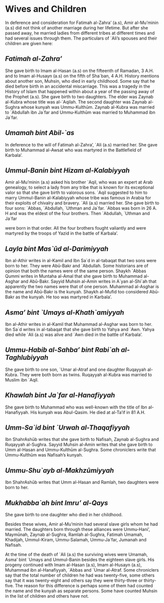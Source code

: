 Wives and Children
==================

In deference and consideration for Fatimah al-Zahra’ (a.s), Amir
al-Mu’minin (a.s) did not think of another marriage during her lifetime.
But after she passed away, he married ladies from different tribes at
different times and had several issues through them. The particulars of
\`Ali’s spouses and their children are given here:

*Fatimah al-Zahra’*
-------------------

She gave birth to Imam al-Hasan (a.s) on the fifteenth of Ramadan, 3
A.H. and to Imam al-Husayn (a.s) on the fifth of Sha\`ban, 4 A.H.
History mentions about another son, Muhsin, who died in early childhood.
Some say that he died before birth in an accidental miscarriage. This
was a tragedy in the History of Islam that happened within about a year
of the passing away of the Prophet (a.s). She gave birth to two
daughters. The elder was Zaynab al-Kubra whose title was al-\`Aqilah.
The second daughter was Zaynab al-Sughra whose kunyah was Ummu-Kulthūm.
Zaynab al-Kubra was married to \`Abdullah ibn Ja\`far and Ummu-Kulthūm
was married to Muhammad ibn Ja\`far.

*Umamah bint Abil-\`as*
-----------------------

In deference to the will of Fatimah al-Zahra’, \`Ali (a.s) married her.
She gave birth to Muhammad al-Awsat who was martyred in the Battlefield
of Karbala’.

*Ummul-Banin bint Hizam al-Kalabiyyah*
--------------------------------------

Amir al-Mu’minin (a.s) asked his brother \`Aqil, who was an expert at
Arab genealogy, to select a lady from any tribe that is known for its
exceptional valor so that she gave birth to valorous sons. \`Aqil
suggested to him to marry Ummul-Banin al-Kalabiyyah whose tribe was
famous in Arabia for their exploits of chivalry and bravery. \`Ali (a.s)
married her. She gave birth to four sons: \`Abbas, \`Abdullah, \`Uthman
and Ja\`far. \`Abbas was born in 26 A. H and was the eldest of the four
brothers. Then \`Abdullah, \`Uthman and Ja\`far

were born in that order. All the four brothers fought valiantly and were
martyred by the troops of Yazid in the battle of Karbala’.

*Layla bint Mas\`ūd al-Darimiyyah*
----------------------------------

Ibn al-Athir writes in al-Kamil and Ibn Sa\`d in al-tabaqat that two
sons were born to her. They were Abū-Bakr and \`Abdullah. Some
historians are of opinion that both the names were of the same person.
Shaykh \`Abbas Qummi writes in Muntaha al-Amal that she gave birth to
Muhammad al-Asghar and Abū-Bakr. Sayyid Muhsin al-Amin writes in A\`yan
al-Shi\`ah that apparently the two names were that of one person.
Muhammad al-Asghar is the name and Abū-Bakr is the kunyah. Shaykh
al-Mufid too considered Abū-Bakr as the kunyah. He too was martyred in
Karbala’.

*Asma’ bint \`Umays al-Khath\`amiyyah*
--------------------------------------

Ibn al-Athir writes in al-Kamil that Muhammad al-Asghar was born to her.
Ibn Sa\`d writes in al-tabaqat that she gave birth to Yahya and \`Awn.
Yahya died while \`Ali (a.s) was alive and \`Awn died in the battle of
Karbala’.

*Ummu-Habib al-Sahba’ bint Rabi\`ah al-Taghlubiyyah*
----------------------------------------------------

She gave birth to one son, \`Umar al-Atraf and one daughter Ruqayyah
al-Kubra. They were both born as twins. Ruqayyah al-Kubra was married to
Muslim ibn \`Aqil.

*Khawlah bint Ja\`far al-Hanafiyyah*
------------------------------------

She gave birth to Muhammad who was well-known with the title of Ibn
al-Hanafiyyah. His kunyah was Abul-Qasim. He died at al-Ta’if in 81 A.H.

*Umm-Sa\`id bint \`Urwah al-Thaqafiyyah*
----------------------------------------

Ibn ShahrAshūb writes that she gave birth to Nafisah, Zaynab al-Sughra
and Ruqayyah al-Sughra. Sayyid Muhsin al-Amin writes that she gave birth
to Umm al-Hasan and Ummu-Kulthūm al-Sughra. Some chroniclers write that
Ummu-Kulthūm was Nafisah’s kunyah.

*Ummu-Shu\`ayb al-Makhzūmiyyah*
-------------------------------

Ibn ShahrAshūb writes that Umm al-Hasan and Ramlah, two daughters were
born to her.

*Mukhabba\`ah bint Imru’ al-Qays*
---------------------------------

She gave birth to one daughter who died in her childhood.

Besides these wives, Amir al-Mu’minin had several slave girls whom he
had married. The daughters born through these alliances were Ummu-Hani’,
Maymūnah, Zaynab al-Sughra, Ramlah al-Sughra, Fatimah Umamah, Khadijah,
Ummul-Kiram, Ummu-Salamah, Ummu-Ja\`far, Jumanah and Nafisah.

At the time of the death of \`Ali (a.s) the surviving wives were Umamah,
Asma’ bint \`Umays and Ummul-Banin besides the eighteen slave girls. His
progeny continued with Imam al-Hasan (a.s), Imam al-Husayn (a.s),
Muhammad ibn al-Hanafiyyah, \`Abbas and \`Umar al-Atraf. Some
chroniclers say that the total number of children he had was
twenty-five, some others say that it was twenty-eight and others say
they were thirty-three or thirty-five. The reason for this difference is
perhaps some of them had counted the name and the kunyah as separate
persons. Some have counted Muhsin in the list of children and others
have not.

